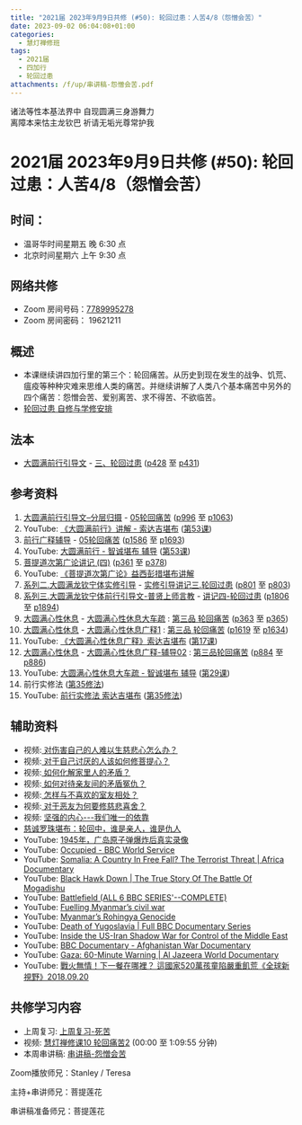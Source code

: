 ```yaml
---
title: "2021届 2023年9月9日共修 (#50): 轮回过患：人苦4/8（怨憎会苦）"
date: 2023-09-02 06:04:08+01:00
categories:
  - 慧灯禅修班
tags:
  - 2021届
  - 四加行
  - 轮回过患
attachments: /f/up/串讲稿-怨憎会苦.pdf
---
```

<!--StartFragment-->

诸法等性本基法界中 自现圆满三身游舞力\
离障本来怙主龙钦巴 祈请无垢光尊常护我

# 2021届 2023年9月9日共修 (#50): 轮回过患：人苦4/8（怨憎会苦）

## 时间：

* 温哥华时间星期五 晚 6:30 点
* 北京时间星期六 上午 9:30 点

## 网络共修

* Zoom 房间号码：[7789995278](https://us02web.zoom.us/j/7789995278?pwd=VjZmbWJFY2k2K0E5RVB2cTNIQmhqUT09)
* Zoom 房间密码： 19621211

## 概述

* 本课继续讲四加行里的第三个：轮回痛苦。从历史到现在发生的战争、饥荒、瘟疫等种种灾难来思维人类的痛苦。并继续讲解了人类八个基本痛苦中另外的四个痛苦：怨憎会苦、爱别离苦、求不得苦、不欲临苦。
* [轮回过患 自修与学修安排](https://fohuifayu.com/index.php/huideng-jiangtang/chanxiuke/zen-03/8654-zen03-lhgh?title=)

## 法本

* [大圆满前行引导文](https://huidengchanxiu.net/books/dymqx) - [三、轮回过患](https://huidengchanxiu.net/books/dymqx/#%E4%B8%89%E8%BD%AE%E5%9B%9E%E8%BF%87%E6%82%A3) ([p428](https://huidengchanxiu.net/books/dymqx/#p428) 至 [p431](https://huidengchanxiu.net/books/dymqx/#p431))

## 参考资料

1. [大圆满前行引导文–分层归摄](https://huidengchanxiu.net/refs/qxgs/dymqx-fcgs) - [05轮回痛苦](https://huidengchanxiu.net/refs/qxgs/qxgs-05lh) ([p996](https://huidengchanxiu.net/refs/qxgs/qxgs-05lh/#p996) 至 [p1063](https://huidengchanxiu.net/refs/qxgs/qxgs-05lh/#p1063))
2. YouTube: [](https://www.youtube.com/playlist?list=PL0ERwy6s1uTeLz5leHEj-VcSWrU6TnVMW)[《大圆满前行》讲解 - 索达吉堪布](https://www.youtube.com/playlist?list=PLAEqXn671Ln66sSBYjhRRLNrAGJwgSXnU) ([](https://www.youtube.com/watch?v=c5AjLcQdP-4&list=PLAEqXn671Ln66sSBYjhRRLNrAGJwgSXnU&index=28)[第53课](https://www.youtube.com/watch?v=uF9bKUYt5Lc&list=PLAEqXn671Ln66sSBYjhRRLNrAGJwgSXnU&index=53))
3. [前行广释辅导](https://huidengchanxiu.net/refs/fudao) - [05轮回痛苦](https://huidengchanxiu.net/refs/qxgs/fudao/qxgsfd-05lh) ([](https://huidengchanxiu.net/refs/qxgs/fudao/qxgsfd-05lh/#p1586)[](https://huidengchanxiu.net/refs/qxgs/fudao/qxgsfd-05lh/#p1586)[p1586](https://huidengchanxiu.net/refs/qxgs/fudao/qxgsfd-05lh/#p1586) 至 [p1693](https://huidengchanxiu.net/refs/qxgs/fudao/qxgsfd-05lh/#p1693))
4. YouTube: [大圆满前行 - 智诚堪布 辅导](https://www.youtube.com/playlist?list=PL5y-PP7QihJ1FDiiv_7WsC1qogohiquEL) ([第53课](https://www.youtube.com/watch?v=28JQsaYlc0A&list=PL5y-PP7QihJ1FDiiv_7WsC1qogohiquEL&index=53))
5. [菩提道次第广论讲记 (四)](https://huidengchanxiu.net/refs/ptdcdgl/4) ([p361](https://huidengchanxiu.net/refs/ptdcdgl/4/#p361) 至 [p378](https://huidengchanxiu.net/refs/ptdcdgl/4/#p378))
6. YouTube: [《菩提道次第广论》益西彭措堪布讲解](https://www.youtube.com/playlist?list=PLvhysUtdbxCBq9MxPLr6pauLmbwndXY9o)
7. [系列二.大圆满龙钦宁体实修引导](https://huidengchanxiu.net/refs/s2) - [](https://huidengchanxiu.net/refs/xmfw/s2/s2-sxyd2-smwc)[实修引导讲记三.轮回过患](https://huidengchanxiu.net/refs/xmfw/s2/s2-sxyd3-lhgh) ([p801](https://huidengchanxiu.net/refs/xmfw/s2/s2-sxyd3-lhgh/#p801) 至 [p803](https://huidengchanxiu.net/refs/xmfw/s2/s2-sxyd3-lhgh/#p803))
8. [系列三.大圆满龙钦宁体前行引导文-普贤上师言教](https://huidengchanxiu.net/refs/s3) - [](https://huidengchanxiu.net/refs/xmfw/s3/s3-ydw4-lhgh)[讲记四-轮回过患](https://huidengchanxiu.net/refs/xmfw/s3/s3-ydw4-lhgh) ([p1806](https://huidengchanxiu.net/refs/xmfw/s3/s3-ydw4-lhgh/#p1806) 至 [p1894](https://huidengchanxiu.net/refs/xmfw/s3/s3-ydw4-lhgh/#p1894))
9. [大圆满心性休息](https://huidengchanxiu.net/refs/dymxxxx) - [大圆满心性休息大车疏](https://huidengchanxiu.net/refs/dymxxxx/dymxxxx-dcs) : [第三品 轮回痛苦](https://huidengchanxiu.net/refs/dymxxxx/dymxxxx-dcs/#%E7%AC%AC%E4%B8%89%E5%93%81-%E8%BD%AE%E5%9B%9E%E7%97%9B%E8%8B%A6) ([p363](https://huidengchanxiu.net/refs/dymxxxx/dymxxxx-dcs/#p363) 至 [p365](https://huidengchanxiu.net/refs/dymxxxx/dymxxxx-dcs/#p365))
10. [大圆满心性休息](https://huidengchanxiu.net/refs/dymxxxx) - [大圆满心性休息广释1](https://huidengchanxiu.net/refs/dymxxxx/dymxxxx-gs1) : [第三品 轮回痛苦](https://huidengchanxiu.net/refs/dymxxxx/dymxxxx-gs1#%E7%AC%AC%E4%B8%89%E5%93%81-%E8%BD%AE%E5%9B%9E%E7%97%9B%E8%8B%A6) ([p1619](https://huidengchanxiu.net/refs/dymxxxx/dymxxxx-gs1/#p1619) 至 [p1634](https://huidengchanxiu.net/refs/dymxxxx/dymxxxx-gs1/#p1634))
11. YouTube: [《大圆满心性休息广释》索达吉堪布](https://www.youtube.com/playlist?list=PLAnEIprIVklebrDFUKaC67LssdOO2y87p) ([](https://www.youtube.com/watch?v=nCxMdwWUiSU&list=PLAnEIprIVklebrDFUKaC67LssdOO2y87p&index=6)[第17课](https://www.youtube.com/watch?v=TrQF1_Qu7wU&list=PLAnEIprIVklebrDFUKaC67LssdOO2y87p&index=17))
12. [大圆满心性休息](https://huidengchanxiu.net/refs/dymxxxx) - [大圆满心性休息广释-辅导02](https://huidengchanxiu.net/refs/dymxxxx/fudao/fd-02) : [](https://huidengchanxiu.net/refs/dymxxxx/fudao/fd-01#%E7%AC%AC%E4%BA%8C%E5%93%81%E5%AF%BF%E5%91%BD%E6%97%A0%E5%B8%B8)[第三品轮回痛苦](https://huidengchanxiu.net/refs/dymxxxx/fudao/fd-02#%E7%AC%AC%E4%B8%89%E5%93%81%E8%BD%AE%E5%9B%9E%E7%97%9B%E8%8B%A6) ([p884](https://huidengchanxiu.net/refs/dymxxxx/fudao/fd-03/#p884) 至 [p886](https://huidengchanxiu.net/refs/dymxxxx/fudao/fd-03/#p886))
13. YouTube: [大圆满心性休息大车疏 - 智诚堪布 辅导](https://www.youtube.com/playlist?list=PL5y-PP7QihJ1Gh3w_hYZMkn4AWFXr_2iu) ([](https://www.youtube.com/watch?v=ZqfG-i8tdLA&list=PL5y-PP7QihJ1Gh3w_hYZMkn4AWFXr_2iu&index=10)[](https://www.youtube.com/watch?v=3FroCkO_LvQ&list=PL5y-PP7QihJ1Gh3w_hYZMkn4AWFXr_2iu&index=18)[](https://www.youtube.com/watch?v=YedhXKrBkic&list=PL5y-PP7QihJ1Gh3w_hYZMkn4AWFXr_2iu&index=29)[第29课](https://www.youtube.com/watch?v=DueC1ysHqnQ&list=PL5y-PP7QihJ1Gh3w_hYZMkn4AWFXr_2iu&index=30))
14. 前行实修法 ([第35修法](https://mingguang.im/reading/%E5%89%8D%E8%A1%8C%E5%AE%9E%E4%BF%AE%E6%B3%95/%E7%AC%AC35%E4%BF%AE%E6%B3%95)[](https://mingguang.im/reading/%E5%89%8D%E8%A1%8C%E5%AE%9E%E4%BF%AE%E6%B3%95/%E7%AC%AC22%E4%BF%AE%E6%B3%95))
15. YouTube: [前行实修法 索达吉堪布](https://www.youtube.com/playlist?list=PLHUvfASP8Aixcv069_RtfKvYIdDNXa57C) ([第35修法](https://www.youtube.com/watch?v=D0bVGFvIo5Q&list=PLHUvfASP8Aixcv069_RtfKvYIdDNXa57C&index=35))[](https://www.youtube.com/watch?v=4uNjPta4cbc&list=PLHUvfASP8Aixcv069_RtfKvYIdDNXa57C&index=22)

## 辅助资料

* 视频:[ 对伤害自己的人难以生慈悲心怎么办？](https://fohuifayu.com/index.php/shipin-jingcui/wenda-zhailu/2410-V16023-V03)
* 视频:[ 对于自己讨厌的人该如何修菩提心？](https://fohuifayu.com/index.php/shipin-jingcui/wenda-zhailu/5752-V18080-V03)
* 视频:[ 如何化解家里人的矛盾？](https://fohuifayu.com/index.php/shipin-jingcui/wenda-zhailu/1498-V00084)
* 视频:[ 如何对待亲友间的矛盾冤仇？](https://fohuifayu.com/index.php/shipin-jingcui/wenda-zhailu/5743-V18080-V05)
* 视频:[ 怎样与不喜欢的室友相处？](https://fohuifayu.com/index.php/shipin-jingcui/wenda-zhailu/5574-W17007-V04)
* 视频:[ 对于恶友为何要修慈悲喜舍？](https://fohuifayu.com/index.php/shipin-jingcui/wenda-zhailu/4879-V18081-V03)
* 视频: [坚强的内心---我们唯一的依靠](https://fohuifayu.com/index.php/shipin-jingcui/jingcai-shipin/9096-y14045-y07)
* [慈诚罗珠堪布：轮回中，谁是亲人，谁是仇人](https://mp.weixin.qq.com/s?__biz=MzkyNzI4ODgxMw==&mid=2247486744&idx=1&sn=6ee523d6d2f8a0ddde4ae348284e5866&chksm=c22b119af55c988c74529f8d4125cc895ba800fea4a7b0ba0550bbc338ea738177d813b03169&exptype=subscribed_raw_exper_tlfeeds&scene=169&subscene=200&sessionid=1693766352&clicktime=1559454&enterid=1559454&ascene=56&fasttmpl_type=0&fasttmpl_fullversion=6831934-en_US-zip&fasttmpl_flag=0&realreporttime=1693776569542&devicetype=android-30&version=28002548&nettype=talkmobile.co.uk&lang=en&session_us=gh_f75bc50c2a92&exportkey=n_ChQIAhIQ3avZ4G3XPwaBUWsDCjdyyRLoAQIE97dBBAEAAAAAAIJYGd%2BGjGkAAAAOpnltbLcz9gKNyK89dVj09QARGsJB8u7KqUS9XfpXViUbWTVo8UiwxGv4zRIgzUvqu%2BS2fk2tO0nGNno96WYueN8KSq1wzFfjuYd5TsfsRa%2FClnTOFXxvVoe7qbybsOsuaA9cU6ALuOFs1OnIwl8D5P5zjtho2NI%2BHlFxDzj%2FSEr7DsC6biGGwArEyqSTn%2BQ7elFPnwm02U49kZIVoQpsUUasTL4nk%2BUnvGwp6kBlqE8NW0So3HawwNFz9oMb6HS0OnPc4FjutzIqCI5CwQ7yp40%3D&pass_ticket=fkFEqv7pnwSyHpcCRVEYEH89LdtMagHMx0DjVt36Rmr0Po5fghsBDTCuTFWKKIp%2B&wx_header=3)
* YouTube: [1945年，广岛原子弹爆炸后真实录像](https://www.youtube.com/watch?v=-NO3a4eCodU)
* YouTube: [Occupied - BBC World Service](https://www.youtube.com/watch?v=BJSzVW6ZYOA)
* YouTube: [Somalia: A Country In Free Fall? The Terrorist Threat | Africa Documentary](https://www.youtube.com/watch?v=OL-qxKjsoXo)
* YouTube: [Black Hawk Down | The True Story Of The Battle Of Mogadishu](https://www.youtube.com/watch?v=97OGWTfObQw)
* YouTube: [Battlefield (ALL 6 BBC SERIES'--COMPLETE)](https://www.youtube.com/playlist?list=PLTu8nanTJo7HH32t6iduZN_Ji5uQUR_SA)
* YouTube: [Fuelling Myanmar’s civil war](https://www.youtube.com/watch?v=tpvQnIQN2IE)
* YouTube: [Myanmar’s Rohingya Genocide](https://www.youtube.com/watch?v=AnHizRC6S8U)
* YouTube: [Death of Yugoslavia | Full BBC Documentary Series](https://www.youtube.com/watch?v=bVUg-VoPAeA)
* YouTube: [Inside the US-Iran Shadow War for Control of the Middle East](https://www.youtube.com/watch?v=xrfDDrPOtlo)
* YouTube: [BBC Documentary - Afghanistan War Documentary](https://www.youtube.com/watch?v=bdlzN8TRe6g)
* YouTube: [Gaza: 60-Minute Warning | Al Jazeera World Documentary](https://www.youtube.com/watch?v=qNoxt-I6MOY&t=18s)
* YouTube: [戰火無情！下一餐在哪裡？ 這國家520萬孩童陷嚴重飢荒《全球新視野》2018.09.20](https://www.youtube.com/watch?v=qEWhnjUtHfc)

<!--StartFragment-->

## **共修学习内容**

* 上周复习: [](https://www.huidengvan.com/f/up/%E4%B8%B2%E8%AE%B2%E7%A8%BF-%E7%94%9F%E8%8B%A6%E8%80%81%E8%8B%A6.ppt)[](https://www.huidengvan.com/f/up/%E4%B8%8A%E5%91%A8%E5%A4%8D%E4%B9%A0-%E7%97%85%E8%8B%A6.docx)[上周复习-死苦](/f/up/上周复习-死苦.docx)
* 视频: [](https://fohuifayu.com/index.php/huideng-jiangtang/fofa-jianxiu/chuli-xin/670-l11033)[慧灯禅修课10 轮回痛苦2](https://fohuifayu.com/index.php/huideng-jiangtang/chanxiuke/zen-03/1104-l16007?title=%E6%80%A8%E6%86%8E%E4%BC%9A) (00:00 至 1:09:55 分钟)
* 本周串讲稿: [](https://www.huidengvan.com/f/up/%E4%B8%B2%E8%AE%B2%E7%A8%BF-%E6%AD%BB%E8%8B%A6.docx)[串讲稿-怨憎会苦](/f/up/串讲稿-怨憎会苦.pdf)

Zoom播放师兄：Stanley / Teresa

主持+串讲师兄：菩提莲花

串讲稿准备师兄：菩提莲花

<!--EndFragment-->